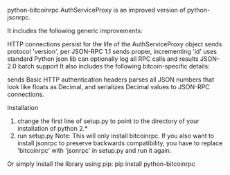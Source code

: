 python-bitcoinrpc
AuthServiceProxy is an improved version of python-jsonrpc.

It includes the following generic improvements:

HTTP connections persist for the life of the AuthServiceProxy object
sends protocol 'version', per JSON-RPC 1.1
sends proper, incrementing 'id'
uses standard Python json lib
can optionally log all RPC calls and results
JSON-2.0 batch support
It also includes the following bitcoin-specific details:

sends Basic HTTP authentication headers
parses all JSON numbers that look like floats as Decimal, and serializes Decimal values to JSON-RPC connections.

Installation
1. change the first line of setup.py to point to the directory of your installation of python 2.*
2. run setup.py
Note: This will only install bitcoinrpc. If you also want to install jsonrpc to preserve backwards compatibility, you have to replace 'bitcoinrpc' with 'jsonrpc' in setup.py and run it again.

Or simply install the library using pip:
pip install python-bitcoinrpc
